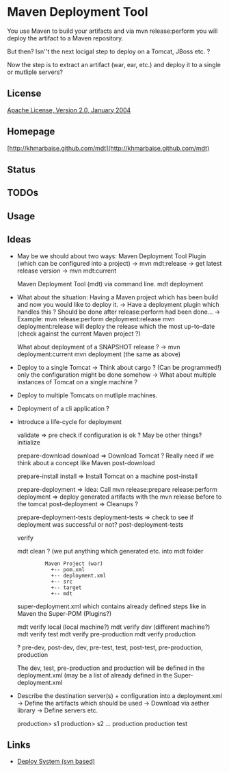 Maven Deployment Tool
=====================

You use Maven to build your artifacts and via mvn release:perform you will
deploy the artifact to a Maven repository.

But then? Isn''t the next locigal step to deploy on a Tomcat, JBoss etc. ? 


Now the step is to extract an artifact (war, ear, etc.) and
deploy it to a single or mutliple servers?


License
-------
[Apache License, Version 2.0, January 2004](http://www.apache.org/licenses/)

Homepage
--------

[http://khmarbaise.github.com/mdt](http://khmarbaise.github.com/mdt)

Status
------

TODOs
-----

Usage
-----

Ideas
-----
- May be we should about two ways:
  Maven Deployment Tool Plugin (which can be configured into a project)
    -> mvn mdt:release -> get latest release version
    -> mvn mdt:current

  Maven Deployment Tool (mdt) via command line.
  mdt deployment

- What about the situation:
  Having a Maven project which has been build and now you would like to deploy it.
  -> Have a deployment plugin which handles this ?
     Should be done after release:perform had been done...
     -> Example: mvn release:perform deployment:release
         mvn deployment:release will deploy the release which the most up-to-date (check against the current Maven project ?)

  What about deployment of a SNAPSHOT release ? 
  -> mvn deployment:current
     mvn deployment (the same as above)

- Deploy to a single Tomcat
  -> Think about cargo ? (Can be programmed!) only the configuration might be done 
     somehow
  -> What about multiple instances of Tomcat on a single machine ?

- Deploy to multiple Tomcats on mutliple machines.

- Deployment of a cli application ? 

- Introduce a life-cycle for deployment

  validate            => pre check if configuration is ok ? May be other things?
  initialize

  prepare-download
  download            => Download Tomcat ? Really need if we think about a concept like Maven
  post-download

  prepare-install
  install             => Install Tomcat on a machine
  post-install
  
  prepare-deployment  => Idea: Call mvn release:prepare release:perform
  deployment          => deploy generated artifacts with the mvn release before to the tomcat
  post-deployment     => Cleanups ?

  prepare-deployment-tests 
  deployment-tests         => check to see if deployment was successful or not?
  post-deployment-tests

  verify


  mdt clean ? (we put anything which generated etc. into mdt folder

               Maven Project (war)
                 +-- pom.xml
                 +-- deployment.xml
                 +-- src
                 +-- target
                 +-- mdt
        
    super-deployment.xml which contains already defined steps like in Maven the Super-POM (Plugins?)
 

  mdt verify local (local machine?)
  mdt verify dev (different machine?)
  mdt verify test
  mdt verify pre-production
  mdt verify production

   ?  pre-dev, post-dev, dev, pre-test, test, post-test, pre-production, production

  The dev, test, pre-production and production will be defined in the deployment.xml
    (may be a list of already defined in the Super-deployment.xml


- Describe the destination server(s) + configuration into a deployment.xml
  -> Define the artifacts which should be used
  -> Download via aether library 
  -> Define servers etc.

   <deployments>
     <servers>
       <server>
        <group>production</group>>
        <id>s1</id>
       </server>
       <server>
        <group>production</group>>
        <id>s2</id>
        ...
       </server>
     </servers>
     <deployment>
       <id>production</id>
       <group>production</group>
     </deployment>
     <deployment>
       <id>test</id>
     </deployment>
   </deployments>

Links
-----

- [Deploy System (svn based)](http://api.mutado.com/mobile/svndeploy/)
  
